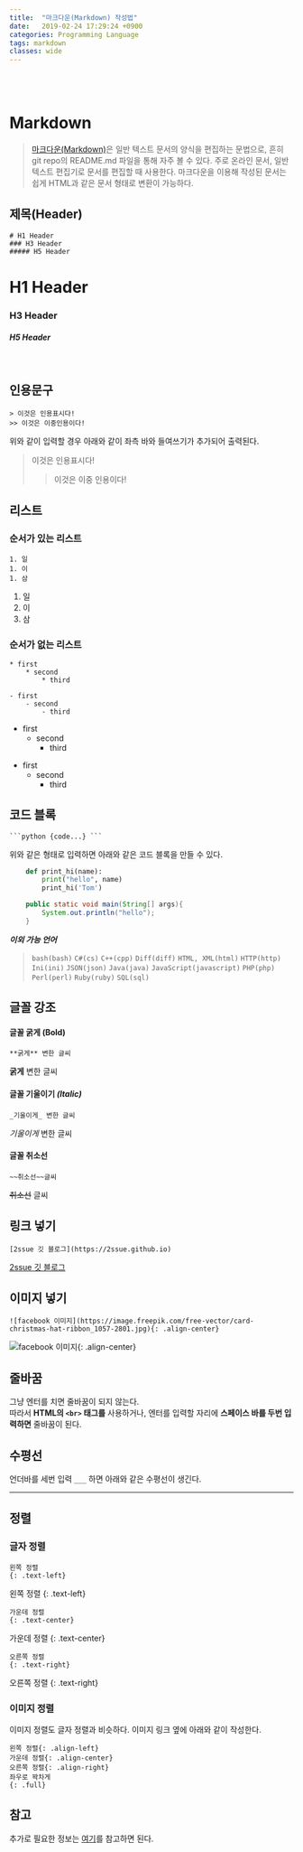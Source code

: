 ```yaml
---
title:  "마크다운(Markdown) 작성법"
date:   2019-02-24 17:29:24 +0900
categories: Programming Language
tags: markdown
classes: wide
---  
```

<br>
<br>

# Markdown

> [마크다운(Markdown)](https://ko.wikipedia.org/wiki/%EB%A7%88%ED%81%AC%EB%8B%A4%EC%9A%B4)은 일반 텍스트 문서의 양식을 편집하는 문법으로, 흔히 git repo의 README.md 파일을 통해 자주 볼 수 있다. 주로 온라인 문서, 일반 텍스트 편집기로 문서를 편집할 때 사용한다. 마크다운을 이용해 작성된 문서는 쉽게 HTML과 같은 문서 형태로 변환이 가능하다.

## 제목(Header)

```
# H1 Header 
### H3 Header 
##### H5 Header
```

# H1 Header 
### H3 Header 
##### H5 Header

<br>

## 인용문구

```
> 이것은 인용표시다!
>> 이것은 이중인용이다!
```
위와 같이 입력할 경우 아래와 같이 좌측 바와 들여쓰기가 추가되어 출력된다.

> 이것은 인용표시다!
>> 이것은 이중 인용이다!

## 리스트

### 순서가 있는 리스트

```
1. 일
1. 이
1. 삼	
```

1. 일
1. 이
1. 삼

### 순서가 없는 리스트

```
* first
	* second
		* third

- first
	- second
		- third
```

* first
	* second
		* third

- first
	- second
		- third

## 코드 블록

<pre><code>```python {code...} ```</code></pre>
위와 같은 형태로 입력하면 아래와 같은 코드 블록을 만들 수 있다.

```python
	def print_hi(name):
		print("hello", name)
		print_hi('Tom')
```

```java
	public static void main(String[] args){
		System.out.println("hello");
	}
```

_**이외 가능 언어**_
> `bash(bash)` `C#(cs)` `C++(cpp)` `Diff(diff)` `HTML, XML(html)` `HTTP(http)` `Ini(ini)` `JSON(json)` `Java(java)` `JavaScript(javascript)` `PHP(php)` `Perl(perl)` `Ruby(ruby)` `SQL(sql)`


## 글꼴 강조

#### 글꼴 굵게 **(Bold)**

```
**굵게** 변한 글씨
```

**굵게** 변한 글씨

#### 글꼴 기울이기 _(Italic)_

```
_기울이게_ 변한 글씨
```

_기울이게_ 변한 글씨

#### 글꼴 취소선 

```
~~취소선~~글씨
```

~~취소선~~ 글씨

## 링크 넣기

```
[2ssue 깃 블로그](https://2ssue.github.io)
```

[2ssue 깃 블로그](https://2ssue.github.io)

## 이미지 넣기

```
![facebook 이미지](https://image.freepik.com/free-vector/card-christmas-hat-ribbon_1057-2801.jpg){: .align-center}
```

![facebook 이미지](https://image.freepik.com/free-vector/card-christmas-hat-ribbon_1057-2801.jpg){: .align-center}

## 줄바꿈

그냥 엔터를 치면 줄바꿈이 되지 않는다.   
따라서 **HTML의 `<br>` 태그를** 사용하거나, 엔터를 입력할 자리에 **스페이스 바를 두번 입력하면** 줄바꿈이 된다.

## 수평선

언더바를 세번 입력 `___` 하면 아래와 같은 수평선이 생긴다.

___

## 정렬

### 글자 정렬

```
왼쪽 정렬
{: .text-left}
```
왼쪽 정렬
{: .text-left}

```
가운데 정렬
{: .text-center}
```
가운데 정렬
{: .text-center}

```
오른쪽 정렬
{: .text-right}
```
오른쪽 정렬
{: .text-right}

### 이미지 정렬

이미지 정렬도 글자 정렬과 비슷하다. 이미지 링크 옆에 아래와 같이 작성한다.

```
왼쪽 정렬{: .align-left}
가운데 정렬{: .align-center}
오른쪽 정렬{: .align-right}
좌우로 꽉차게
{: .full}
```

## 참고 

추가로 필요한 정보는 [여기](https://mmistakes.github.io/minimal-mistakes/docs/utility-classes/)를 참고하면 된다.
